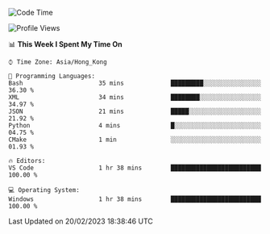 <!--START_SECTION:waka-->
![Code Time](http://img.shields.io/badge/Code%20Time-29%20hrs%2023%20mins-blue)

![Profile Views](http://img.shields.io/badge/Profile%20Views-5-blue)

📊 **This Week I Spent My Time On** 

```text
⌚︎ Time Zone: Asia/Hong_Kong

💬 Programming Languages: 
Bash                     35 mins             █████████░░░░░░░░░░░░░░░░   36.30 % 
XML                      34 mins             ████████░░░░░░░░░░░░░░░░░   34.97 % 
JSON                     21 mins             █████░░░░░░░░░░░░░░░░░░░░   21.92 % 
Python                   4 mins              █░░░░░░░░░░░░░░░░░░░░░░░░   04.75 % 
CMake                    1 min               ░░░░░░░░░░░░░░░░░░░░░░░░░   01.93 % 

🔥 Editors: 
VS Code                  1 hr 38 mins        █████████████████████████   100.00 % 

💻 Operating System: 
Windows                  1 hr 38 mins        █████████████████████████   100.00 % 

```


 Last Updated on 20/02/2023 18:38:46 UTC
<!--END_SECTION:waka-->
